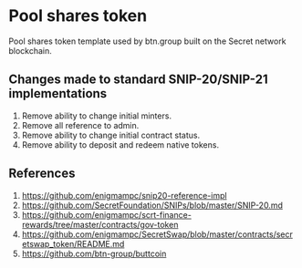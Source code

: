# Pool shares token 

Pool shares token template used by btn.group built on the Secret network blockchain.

## Changes made to standard SNIP-20/SNIP-21 implementations

1. Remove ability to change initial minters.
2. Remove all reference to admin.
3. Remove ability to change initial contract status.
4. Remove ability to deposit and redeem native tokens.

## References

1. https://github.com/enigmampc/snip20-reference-impl
2. https://github.com/SecretFoundation/SNIPs/blob/master/SNIP-20.md
3. https://github.com/enigmampc/scrt-finance-rewards/tree/master/contracts/gov-token
4. https://github.com/enigmampc/SecretSwap/blob/master/contracts/secretswap_token/README.md
5. https://github.com/btn-group/buttcoin